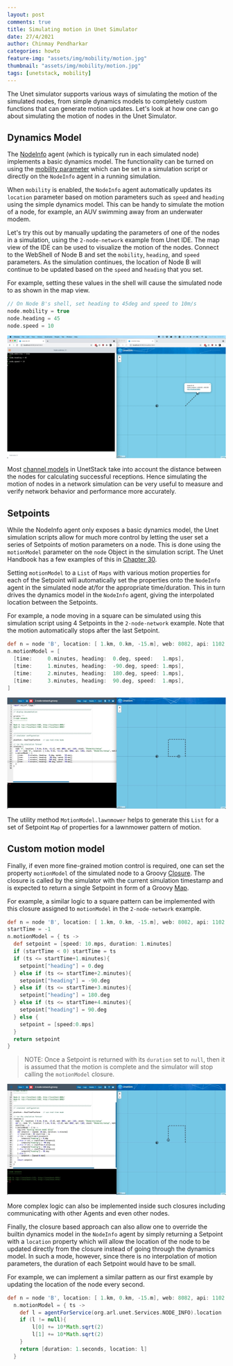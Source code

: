 ```yaml
---
layout: post
comments: true
title: Simulating motion in Unet Simulator
date: 27/4/2021
author: Chinmay Pendharkar
categories: howto
feature-img: "assets/img/mobility/motion.jpg"
thumbnail: "assets/img/mobility/motion.jpg"
tags: [unetstack, mobility]
---
```


The Unet simulator supports various ways of simulating the motion of the simulated nodes, from simple dynamics models to completely custom functions that can generate motion updates. Let's look at how one can go about simulating the motion of nodes in the Unet Simulator.

## Dynamics Model

The [NodeInfo](https://unetstack.net/handbook/unet-handbook_node_information.html) agent (which is typically run in each simulated node) implements a basic dynamics model. The functionality can be turned on using the [mobility parameter](https://unetstack.net/javadoc/3.2/org/arl/unet/nodeinfo/NodeInfo.html#setMobility(boolean)) which can be set in a simulation script or directly on the `NodeInfo` agent in a running simulation. 

When `mobility` is enabled, the `NodeInfo` agent automatically updates its `location` parameter based on motion parameters such as `speed` and `heading` using the simple dynamics model. This can be handy to simulate the motion of a node, for example, an AUV swimming away from an underwater modem.

Let's try this out by manually updating the parameters of one of the nodes in a simulation, using the `2-node-network` example from Unet IDE. The map view of the IDE can be used to visualize the motion of the nodes. Connect to the WebShell of Node B and set the `mobility`, `heading`, and `speed` parameters. As the simulation continues, the location of Node B will continue to be updated based on the `speed` and `heading` that you set.

For example, setting these values in the shell will cause the simulated node to as shown in the map view.

```groovy
// On Node B's shell, set heading to 45deg and speed to 10m/s
node.mobility = true
node.heading = 45
node.speed = 10
```

![](../assets/img/mobility/node.jpg)

Most [channel models](https://unetstack.net/handbook/unet-handbook_modems_and_channel_models.html#_channel_models) in UnetStack take into account the distance between the nodes for calculating successful receptions. Hence simulating the motion of nodes in a network simulation can be very useful to measure and verify network behavior and performance more accurately.

## Setpoints

While the NodeInfo agent only exposes a basic dynamics model, the Unet simulation scripts allow for much more control by letting the user set a series of Setpoints of motion parameters on a node. This is done using the `motionModel` parameter on the `node` Object in the simulation script. The Unet Handbook has a few examples of this in [Chapter 30](https://unetstack.net/handbook/unet-handbook_writing_simulation_scripts.html#_node_mobility). 

Setting `motionModel` to a `List` of `Maps` with various motion properties for each of the Setpoint will automatically set the properties onto the `NodeInfo` agent in the simulated node at/for the appropriate time/duration. This in turn drives the dynamics model in the `NodeInfo` agent, giving the interpolated location between the Setpoints. 

For example, a node moving in a square can be simulated using this simulation script using 4 Setpoints in the `2-node-network` example. Note that the motion automatically stops after the last Setpoint.

```groovy
def n = node 'B', location: [ 1.km, 0.km, -15.m], web: 8082, api: 1102, stack: "$home/etc/setup", mobility: true
n.motionModel = [
  [time:     0.minutes, heading:  0.deg, speed:   1.mps],
  [time:     1.minutes, heading:  -90.deg, speed: 1.mps],
  [time:     2.minutes, heading:  180.deg, speed: 1.mps],
  [time:     3.minutes, heading:  90.deg, speed:  1.mps],
]
```

![list](../assets/img/mobility/list.jpg)

The utility method `MotionModel.lawnmower` helps to generate this `List` for a set of Setpoint `Map` of properties for a lawnmower pattern of motion.

## Custom motion model

Finally, if even more fine-grained motion control is required, one can set the property `motionModel` of the simulated node to a Groovy [Closure](https://groovy-lang.org/closures.html). The closure is called by the simulator with the current simulation timestamp and is expected to return a single Setpoint in form of a Groovy [Map](https://groovy-lang.org/groovy-dev-kit.html#Collections-Maps). 

For example, a similar logic to a square pattern can be implemented with this closure assigned to `motionModel` in the `2-node-network` example.

```groovy
def n = node 'B', location: [ 1.km, 0.km, -15.m], web: 8082, api: 1102, stack: "$home/etc/setup", mobility: true
startTime = -1
n.motionModel = { ts -> 
  def setpoint = [speed: 10.mps, duration: 1.minutes]
  if (startTime < 0) startTime = ts
  if (ts <= startTime+1.minutes){
    setpoint["heading"] = 0.deg
  } else if (ts <= startTime+2.minutes){
    setpoint["heading"] = -90.deg
  } else if (ts <= startTime+3.minutes){
    setpoint["heading"] = 180.deg
  } else if (ts <= startTime+4.minutes){
    setpoint["heading"] = 90.deg
  } else {
    setpoint = [speed:0.mps]
  }
  return setpoint
}
```

> NOTE: Once a Setpoint is returned with its `duration` set to `null`, then it is assumed that the motion is complete and the simulator will stop calling the `motionModel` closure.

![closure](../assets/img/mobility/closure.jpg)

More complex logic can also be implemented inside such closures including communicating with other Agents and even other nodes.

Finally, the closure based approach can also allow one to override the builtin dynamics model in the `NodeInfo` agent by simply returning a Setpoint with a `location` property which will allow the location of the node to be updated directly from the closure instead of going through the dynamics model. In such a mode, however, since there is no interpolation of motion parameters, the duration of each Setpoint would have to be small.

For example, we can implement a similar pattern as our first example by updating the location of the node every second.

```groovy
def n = node 'B', location: [ 1.km, 0.km, -15.m], web: 8082, api: 1102, stack: "$home/etc/setup", mobility: true
  n.motionModel = { ts -> 
    def l = agentForService(org.arl.unet.Services.NODE_INFO).location
    if (l != null){
        l[0] += 10*Math.sqrt(2)
        l[1] += 10*Math.sqrt(2)
    }
    return [duration: 1.seconds, location: l]
  }
```